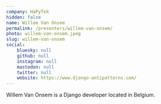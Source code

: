 ```yaml
---
company: HaPyTeΧ
hidden: false
name: Willem Van Onsem
permalink: /presenters/willem-van-onsem/
photo: willem-van-onsem.jpeg
slug: willem-van-onsem
social:
    bluesky: null
    github: null
    instagram: null
    mastodon: null
    twitter: null
    website: https://www.django-antipatterns.com/
---
```


Willem Van Onsem is a Django developer located in Belgium.
